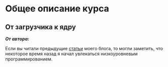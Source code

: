 # Общее описание курса

## От загрузчика к ядру

_**От автора:**_

Если вы читали предыдущие [статьи](https://0xax.github.io/categories/assembler/) моего блога, то могли заметить, что некоторое время назад я начал увлекаться низкоуровневым программированием.


